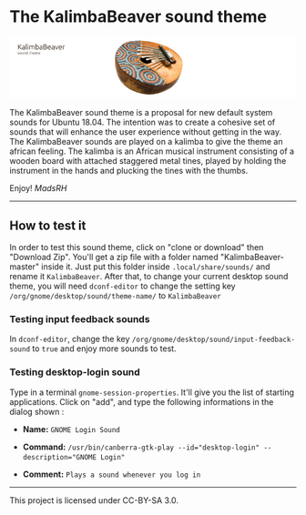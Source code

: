 # The KalimbaBeaver sound theme

![Kalimba](/banner.jpg)

The KalimbaBeaver sound theme is a proposal for new default system sounds for Ubuntu 18.04.
The intention was to create a cohesive set of sounds that will enhance the user experience without getting in the way. The KalimbaBeaver sounds are played on a kalimba to give the theme an african feeling. 
The kalimba is an African musical instrument consisting of a wooden board with attached staggered metal tines, played by holding the instrument in the hands and plucking the tines with the thumbs.

Enjoy!
_MadsRH_

---

## How to test it

In order to test this sound theme, click on "clone or download" then "Download Zip". You'll get a zip file with a folder named "KalimbaBeaver-master" inside it. Just put this folder inside `.local/share/sounds/` and rename it `KalimbaBeaver`. After that, to change your current desktop sound theme, you will need `dconf-editor` to change the setting key `/org/gnome/desktop/sound/theme-name/` to `KalimbaBeaver`

### Testing input feedback sounds

In `dconf-editor`, change the key `/org/gnome/desktop/sound/input-feedback-sound` to `true` and enjoy more sounds to test.

### Testing desktop-login sound

Type in a terminal `gnome-session-properties`. It'll give you the list of starting applications. Click on "add", and type the following informations in the dialog shown :

- **Name:** `GNOME Login Sound`

- **Command:** `/usr/bin/canberra-gtk-play --id="desktop-login" --description="GNOME Login"`

- **Comment:** `Plays a sound whenever you log in`

---

This project is licensed under CC-BY-SA 3.0.